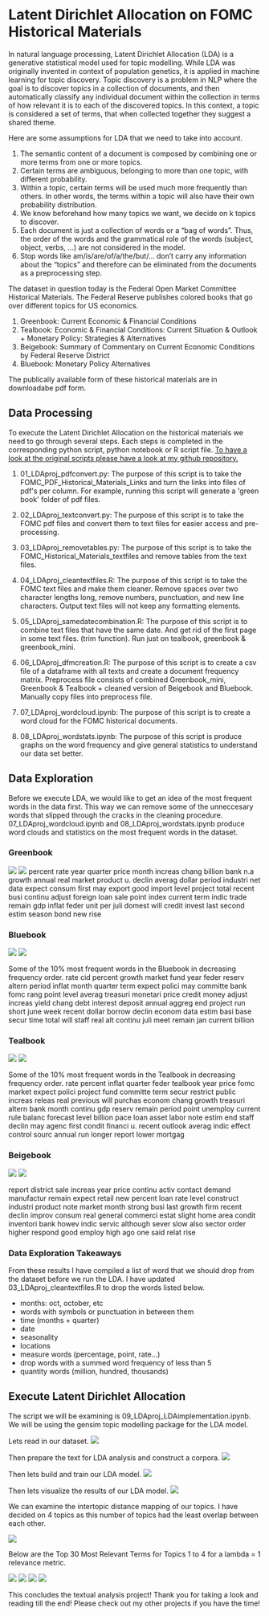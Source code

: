 # Latent Dirichlet Allocation on FOMC Historical Materials

In natural language processing, Latent Dirichlet Allocation (LDA) is a generative statistical model used for topic modelling. While LDA was originally invented in context of population genetics, it is applied in machine learning for topic discovery. Topic discovery is a problem in NLP where the goal is to discover topics in a collection of documents, and then automatically classify any individual document within the collection in terms of how relevant it is to each of the discovered topics. In this context, a topic is considered a set of terms, that when collected together they suggest a shared theme. 

Here are some assumptions for LDA that we need to take into account.
1. The semantic content of a document is composed by combining one or more terms from one or more topics.
2. Certain terms are ambiguous, belonging to more than one topic, with different probability.
3. Within a topic, certain terms will be used much more frequently than others. In other words, the terms within a
topic will also have their own probability distribution.
4. We know beforehand how many topics we want, we decide on k topics to discover.
5. Each document is just a collection of words or a “bag of words”. Thus, the order of the words and the grammatical role of the words (subject, object, verbs, …) are not considered in the model.
6. Stop words like am/is/are/of/a/the/but/… don’t carry any information about the “topics” and therefore can be eliminated from the documents as a preprocessing step. 

The dataset in question today is the Federal Open Market Committee Historical Materials. The Federal Reserve publishes colored books that go over different topics for US economics.
1. Greenbook: Current Economic & Financial Conditions
2. Tealbook: Economic & Financial Conditions: Current Situation & Outlook + Monetary Policy: Strategies & Alternatives
3. Beigebook: Summary of Commentary on Current Economic Conditions by Federal Reserve District
4. Bluebook: Monetary Policy Alternatives

The publically available form of these historical materials are in downloadabe pdf form. 

## Data Processing
To execute the Latent Dirichlet Allocation on the historical materials we need to go through several steps. Each steps is completed in the corresponding python script, python notebook or R script file. [To have a look at the original scripts please have a look at my github repository.](https://github.com/haruka-takagi-datascience/textual_analysis)

1. 01_LDAproj_pdfconvert.py: The purpose of this script is to take the FOMC_PDF_Historical_Materials_Links and turn the links into files of pdf's per column. For example, running this script will generate a 'green book' folder of pdf files.

2. 02_LDAproj_textconvert.py: The purpose of this script is to take the FOMC pdf files and convert them to text files for easier access and pre-processing.

3. 03_LDAproj_removetables.py: The purpose of this script is to take the FOMC_Historical_Materials_textfiles and remove tables from the text files.

4. 04_LDAproj_cleantextfiles.R: The purpose of this script is to take the FOMC text files and make them cleaner. Remove spaces over two character lengths long, remove numbers, punctuation, and new line characters. Output text files will not keep any formatting elements. 

5. 05_LDAproj_samedatecombination.R: The purpose of this script is to combine text files that have the same date. And get rid of the first page in some text files. (trim function). Run just on tealbook, greenbook & greenbook_mini.

6. 06_LDAproj_dfmcreation.R: The purpose of this script is to create a csv file of a dataframe with all texts and create a document frequency matrix. Preprocess file consists of combined Greenbook_mini, Greenbook & Tealbook + cleaned version of Beigebook and Bluebook. Manually copy files into preprocess file.

7. 07_LDAproj_wordcloud.ipynb: The purpose of this script is to create a word cloud for the FOMC historical documents.

8. 08_LDAproj_wordstats.ipynb: The purpose of this script is produce graphs on the word frequency and give general statistics to understand our data set better. 

## Data Exploration

Before we execute LDA, we would like to get an idea of the most frequent words in the data first. This way we can remove some of the unneccesary words that slipped through the cracks in the cleaning procedure. 07_LDAproj_wordcloud.ipynb and 08_LDAproj_wordstats.ipynb produce word clouds and statistics on the most frequent words in the dataset. 

### Greenbook
<img src="images/img_1.png">
<img src="images/img_2.png">
percent rate year quarter price month increas chang billion bank n.a growth annual real market product u. declin averag dollar period industri net data expect consum first may export good import level project total recent busi continu adjust foreign loan sale point index current term indic trade remain gdp inflat feder unit per juli domest will credit invest last second estim season bond new rise

### Bluebook
<img src="images/img_3.png">
<img src="images/img_4.png">

Some of the 10% most frequent words in the Bluebook in decreasing frequency order. 
rate cid percent growth market fund year feder reserv altern period inflat month quarter term expect polici may committe bank fomc rang point level averag treasuri monetari price credit money adjust increas yield chang debt interest deposit annual aggreg end project run short june week recent dollar borrow declin econom data estim basi base secur time total will staff real alt continu juli meet remain jan current billion

### Tealbook
<img src="images/img_5.png">
<img src="images/img_6.png">

Some of the 10% most frequent words in the Tealbook in decreasing frequency order. 
rate percent inflat quarter feder tealbook year price fomc market expect polici project fund committe term secur restrict public increas releas real previous will purchas econom chang growth treasuri altern bank month continu gdp reserv remain period point unemploy current rule balanc forecast level billion pace loan asset labor note estim end staff declin may agenc first condit financi u. recent outlook averag indic effect control sourc annual run longer report lower mortgag

### Beigebook
<img src="images/img_7.png">
<img src="images/img_8.png">

report district sale increas year price continu activ contact demand manufactur remain expect retail new percent loan rate level construct industri product note market month strong busi last growth firm recent declin improv consum real general commerci estat slight home area condit inventori bank howev indic servic although sever slow also sector order higher respond good employ high ago one said relat rise

### Data Exploration Takeaways
From these results I have compiled a list of word that we should drop from the dataset before we run the LDA.
I have updated 03_LDAproj_cleantextfiles.R to drop the words listed below. 
- months: oct, october, etc
- words with symbols or punctuation in between them
- time (months + quarter)
- date
- seasonality
- locations
- measure words (percentage, point, rate…)
- drop words with a summed word frequency of less than 5
- quantity words (million, hundred, thousands)

## Execute Latent Dirichlet Allocation
The script we will be examining is 09_LDAproj_LDAimplementation.ipynb.
We will be using the gensim topic modelling package for the LDA model.

Lets read in our dataset. 
<img src="images/img_9.png">

Then prepare the text for LDA analysis and construct a corpora.
<img src="images/img_10.png">

Then lets build and train our LDA model.
<img src="images/img_11.png">

Then lets visualize the results of our LDA model. 
<img src="images/img_12.png">

We can examine the intertopic distance mapping of our topics. I have decided on 4 topics as this number of topics had the least overlap between each other. 

<img src="images/img_13.png">

Below are the Top 30 Most Relevant Terms for Topics 1 to 4 for a lambda = 1 relevance metric.

<img src="images/img_14.png">
<img src="images/img_15.png">
<img src="images/img_16.png">
<img src="images/img_17.png">

This concludes the textual analysis project! Thank you for taking a look and reading till the end!
Please check out my other projects if you have the time!





